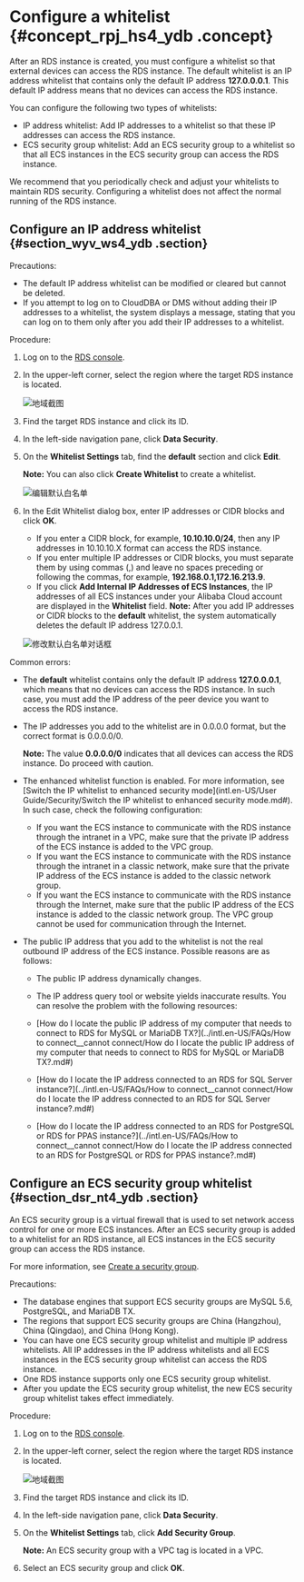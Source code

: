 # Configure a whitelist {#concept_rpj_hs4_ydb .concept}

After an RDS instance is created, you must configure a whitelist so that external devices can access the RDS instance. The default whitelist is an IP address whitelist that contains only the default IP address **127.0.0.0.1**. This default IP address means that no devices can access the RDS instance.

You can configure the following two types of whitelists:

-   IP address whitelist: Add IP addresses to a whitelist so that these IP addresses can access the RDS instance.
-   ECS security group whitelist: Add an ECS security group to a whitelist so that all ECS instances in the ECS security group can access the RDS instance.

We recommend that you periodically check and adjust your whitelists to maintain RDS security. Configuring a whitelist does not affect the normal running of the RDS instance.

## Configure an IP address whitelist {#section_wyv_ws4_ydb .section}

Precautions:

-   The default IP address whitelist can be modified or cleared but cannot be deleted.
-   If you attempt to log on to CloudDBA or DMS without adding their IP addresses to a whitelist, the system displays a message, stating that you can log on to them only after you add their IP addresses to a whitelist.

Procedure:

1.  Log on to the [RDS console](https://rds.console.aliyun.com/).
2.  In the upper-left corner, select the region where the target RDS instance is located.

    ![地域截图](http://static-aliyun-doc.oss-cn-hangzhou.aliyuncs.com/assets/img/7882/156635122437169_en-US.png)

3.  Find the target RDS instance and click its ID.
4.  In the left-side navigation pane, click **Data Security**.
5.  On the **Whitelist Settings** tab, find the **default** section and click **Edit**.

    **Note:** You can also click **Create Whitelist** to create a whitelist.

    ![编辑默认白名单](http://static-aliyun-doc.oss-cn-hangzhou.aliyuncs.com/assets/img/7948/15663512244139_en-US.png)

6.  In the Edit Whitelist dialog box, enter IP addresses or CIDR blocks and click **OK**.

    -   If you enter a CIDR block, for example, **10.10.10.0/24**, then any IP addresses in 10.10.10.X format can access the RDS instance.
    -   If you enter multiple IP addresses or CIDR blocks, you must separate them by using commas \(,\) and leave no spaces preceding or following the commas, for example, **192.168.0.1,172.16.213.9**.
    -   If you click **Add Internal IP Addresses of ECS Instances**, the IP addresses of all ECS instances under your Alibaba Cloud account are displayed in the **Whitelist** field.
    **Note:** After you add IP addresses or CIDR blocks to the **default** whitelist, the system automatically deletes the default IP address 127.0.0.1.

    ![修改默认白名单对话框](http://static-aliyun-doc.oss-cn-hangzhou.aliyuncs.com/assets/img/7816/15663512241795_en-US.png)


Common errors:

-   The **default** whitelist contains only the default IP address **127.0.0.0.1**, which means that no devices can access the RDS instance. In such case, you must add the IP address of the peer device you want to access the RDS instance.
-   The IP addresses you add to the whitelist are in 0.0.0.0 format, but the correct format is 0.0.0.0/0.

    **Note:** The value **0.0.0.0/0** indicates that all devices can access the RDS instance. Do proceed with caution.

-   The enhanced whitelist function is enabled. For more information, see [Switch the IP whitelist to enhanced security mode](intl.en-US/User Guide/Security/Switch the IP whitelist to enhanced security mode.md#). In such case, check the following configuration:
    -   If you want the ECS instance to communicate with the RDS instance through the intranet in a VPC, make sure that the private IP address of the ECS instance is added to the VPC group.
    -   If you want the ECS instance to communicate with the RDS instance through the intranet in a classic network, make sure that the private IP address of the ECS instance is added to the classic network group.
    -   If you want the ECS instance to communicate with the RDS instance through the Internet, make sure that the public IP address of the ECS instance is added to the classic network group. The VPC group cannot be used for communication through the Internet.
-   The public IP address that you add to the whitelist is not the real outbound IP address of the ECS instance. Possible reasons are as follows:

    -   The public IP address dynamically changes.
    -   The IP address query tool or website yields inaccurate results.
    You can resolve the problem with the following resources:

    -   [How do I locate the public IP address of my computer that needs to connect to RDS for MySQL or MariaDB TX?](../intl.en-US/FAQs/How to connect__cannot connect/How do I locate the public IP address of my computer that needs to connect to RDS for MySQL or MariaDB TX?.md#)
    -   [How do I locate the IP address connected to an RDS for SQL Server instance?](../intl.en-US/FAQs/How to connect__cannot connect/How do I locate the IP address connected to an RDS for SQL Server instance?.md#)
    -   [How do I locate the IP address connected to an RDS for PostgreSQL or RDS for PPAS instance?](../intl.en-US/FAQs/How to connect__cannot connect/How do I locate the IP address connected to an RDS for PostgreSQL or RDS for PPAS instance?.md#)

## Configure an ECS security group whitelist {#section_dsr_nt4_ydb .section}

An ECS security group is a virtual firewall that is used to set network access control for one or more ECS instances. After an ECS security group is added to a whitelist for an RDS instance, all ECS instances in the ECS security group can access the RDS instance.

For more information, see [Create a security group](https://www.alibabacloud.com/help/doc-detail/25468.htm?spm=a2c63.p38356.a3.2.42187afeEXhLP9).

Precautions:

-   The database engines that support ECS security groups are MySQL 5.6, PostgreSQL, and MariaDB TX.
-   The regions that support ECS security groups are China \(Hangzhou\), China \(Qingdao\), and China \(Hong Kong\).
-   You can have one ECS security group whitelist and multiple IP address whitelists. All IP addresses in the IP address whitelists and all ECS instances in the ECS security group whitelist can access the RDS instance.
-   One RDS instance supports only one ECS security group whitelist.
-   After you update the ECS security group whitelist, the new ECS security group whitelist takes effect immediately.

Procedure:

1.  Log on to the [RDS console](https://rds.console.aliyun.com/).
2.  In the upper-left corner, select the region where the target RDS instance is located.

    ![地域截图](http://static-aliyun-doc.oss-cn-hangzhou.aliyuncs.com/assets/img/7882/156635122437169_en-US.png)

3.  Find the target RDS instance and click its ID.
4.  In the left-side navigation pane, click **Data Security**.
5.  On the **Whitelist Settings** tab, click **Add Security Group**.

    **Note:** An ECS security group with a VPC tag is located in a VPC.

6.  Select an ECS security group and click **OK**.


